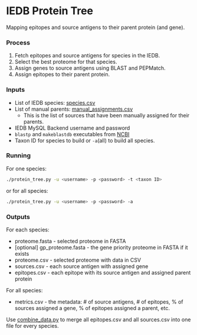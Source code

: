 # IEDB Protein Tree 

Mapping epitopes and source antigens to their parent protein (and gene).

### Process
1. Fetch epitopes and source antigens for species in the IEDB.
2. Select the best proteome for that species.
3. Assign genes to source antigens using BLAST and PEPMatch.
4. Assign epitopes to their parent protein.

### Inputs
- List of IEDB species: [species.csv](species.csv)
- List of manual parents: [manual_assignments.csv](manual_assignments.csv)
    - This is the list of sources that have been manually assigned for their parents.
- IEDB MySQL Backend username and password
- `blastp` and `makeblastdb` executables from [NCBI](https://ftp.ncbi.nlm.nih.gov/blast/executables/blast+/LATEST/)
- Taxon ID for species to build or `-a`(all) to build all species.

### Running
For one species:
``` bash
./protein_tree.py -u <username> -p <password> -t <taxon ID>
```
or for all species:
``` bash
./protein_tree.py -u <username> -p <password> -a
```

### Outputs

For each species:
- proteome.fasta - selected proteome in FASTA
- [optional] gp_proteome.fasta - the gene priority proteome in FASTA if it exists
- proteome.csv   - selected proteome with data in CSV
- sources.csv    - each source antigen with assigned gene
- epitopes.csv   - each epitope with its source antigen and assigned parent protein

For all species:
- metrics.csv    - the metadata: # of source antigens, # of epitopes, % of sources assigned a gene, % of epitopes assigned a parent, etc.

Use [combine_data.py](combine_data.py) to merge all epitopes.csv and all sources.csv into one file for every species.